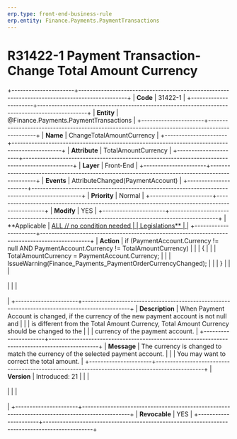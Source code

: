 ```yaml
---
erp.type: front-end-business-rule
erp.entity: Finance.Payments.PaymentTransactions
---
```


# R31422-1 Payment Transaction- Change Total Amount Currency
+----------------------+-----------------------------------------------------------------------------------------------+
| **Code**             | 31422-1                                                                                       |
+----------------------+-----------------------------------------------------------------------------------------------+
| **Entity**           | @Finance.Payments.PaymentTransactions                                                         |
+----------------------+-----------------------------------------------------------------------------------------------+
| **Name**             | ChangeTotalAmountCurrency                                                                     |
+----------------------+-----------------------------------------------------------------------------------------------+
| **Attribute**        | TotalAmountCurrency                                                                           |
+----------------------+-----------------------------------------------------------------------------------------------+
| **Layer**            | Front-End                                                                                     |
+----------------------+-----------------------------------------------------------------------------------------------+
| **Events**           | AttributeChanged(PaymentAccount)                                                              |
+----------------------+-----------------------------------------------------------------------------------------------+
| **Priority**         | Normal                                                                                        |
+----------------------+-----------------------------------------------------------------------------------------------+
| **Modify**           | YES                                                                                           |
+----------------------+-----------------------------------------------------------------------------------------------+
| **Applicable         | [ALL // no condition needed                                                                   |
| Legislations**       | ](xref:applicable-legislations)                                                               |
+----------------------+-----------------------------------------------------------------------------------------------+
| **Action**           | if (PaymentAccount.Currency != null AND PaymentAccount.Currency != TotalAmountCurrency)       |
|                      | {                                                                                             |
|                      | TotalAmountCurrency = PaymentAccount.Currency;                                                |
|                      | IssueWarning(Finance_Payments_PaymentOrderCurrencyChanged);                                   |
|                      | }                                                                                             |
|                      | <br/><br/>                                                                                    |
|                      | <br/><br/>                                                                                    |
+----------------------+-----------------------------------------------------------------------------------------------+
| **Description**      | When Payment Account is changed, if the currency of the new payment account is not null and   |
|                      | is different from the Total Amount Currency, Total Amount Currency should be changed to the   |
|                      | currency of the payment account.                                                              |
+----------------------+-----------------------------------------------------------------------------------------------+
| **Message**          | The currency is changed to match the currency of the selected payment account.                |
|                      | You may want to correct the total amount.                                                     |
+----------------------+-----------------------------------------------------------------------------------------------+
| **Version**          | Introduced: 21                                                                                |
|                      | <br/><br/>                                                                                    |
|                      | <br/><br/>                                                                                    |
+----------------------+-----------------------------------------------------------------------------------------------+
| **Revocable**        | YES                                                                                           |
+----------------------+-----------------------------------------------------------------------------------------------+
